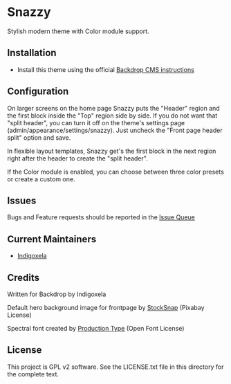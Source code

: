 # Snazzy

Stylish modern theme with Color module support.

## Installation

- Install this theme using the official [Backdrop CMS instructions](https://backdropcms.org/guide/themes)

## Configuration

On larger screens on the home page Snazzy puts the "Header" region and the
 first block inside the "Top" region side by side.
If you do not want that "split header", you can turn it off on the theme's
 settings page (admin/appearance/settings/snazzy). Just uncheck the "Front page
 header split" option and save.

In flexible layout templates, Snazzy get's the first block in the next region
 right after the header to create the "split header".

If the Color module is enabled, you can choose between three color presets or create a custom one.

## Issues

Bugs and Feature requests should be reported in the [Issue Queue](https://github.com/backdrop-contrib/snazzy/issues)

## Current Maintainers

- [Indigoxela](https://github.com/indigoxela)

## Credits

Written for Backdrop by Indigoxela

Default hero background image for frontpage by [StockSnap](https://pixabay.com/photos/spiral-staircase-stairwell-steps-926736/)
(Pixabay License)

Spectral font created by [Production Type](https://www.productiontype.com/)
(Open Font License)

## License

This project is GPL v2 software. See the LICENSE.txt file in this directory for the complete text.
